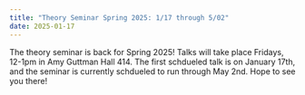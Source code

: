 ```yaml
---
title: "Theory Seminar Spring 2025: 1/17 through 5/02"
date: 2025-01-17
---
```


The theory seminar is back for Spring 2025!  Talks will take place Fridays, 12-1pm in Amy Guttman Hall 414.  The first schdueled talk is on January 17th, and the seminar is currently schdueled to run through May 2nd. Hope to see you there!
